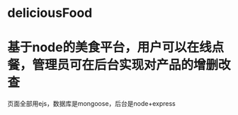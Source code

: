 # deliciousFood
 <h1>基于node的美食平台，用户可以在线点餐，管理员可在后台实现对产品的增删改查</h1>
 <p>页面全部用ejs，数据库是mongoose，后台是node+express</p>

